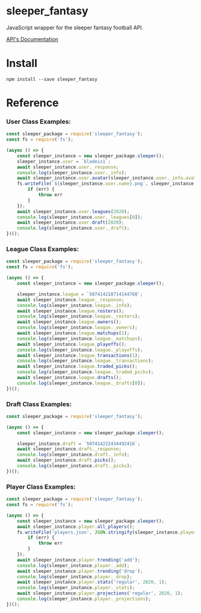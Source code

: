 # sleeper_fantasy 
JavaScript wrapper for the sleeper fantasy football API.

[API's Documentation](https://github.com/facebook/react/wiki/Sites-Using-React)
# Install
```npm install --save sleeper_fantasy```
# Reference
### User Class Examples:
```javascript
const sleeper_package = require('sleeper_fantasy');
const fs = require('fs');

(async () => {
    const sleeper_instance = new sleeper_package.sleeper();
    sleeper_instance.user = `bladeis1`;
    await sleeper_instance.user._response;
    console.log(sleeper_instance.user._info);
    await sleeper_instance.user.avatar(sleeper_instance.user._info.avatar);
    fs.writeFile(`${sleeper_instance.user.name}.png`, sleeper_instance.user._avatar, 'binary', (err) => {
        if (err) {
            throw err
        }
    });
    await sleeper_instance.user.leagues(2020);
    console.log(sleeper_instance.user._leagues[0]);
    await sleeper_instance.user.draft(2020);
    console.log(sleeper_instance.user._draft);
})();
```
### League Class Examples:
```javascript
const sleeper_package = require('sleeper_fantasy');
const fs = require('fs');

(async () => {
    const sleeper_instance = new sleeper_package.sleeper();

    sleeper_instance.league = `507414218714144768`;
    await sleeper_instance.league._response;
    console.log(sleeper_instance.league._info);
    await sleeper_instance.league.rosters();
    console.log(sleeper_instance.league._rosters);
    await sleeper_instance.league.owners();
    console.log(sleeper_instance.league._owners);
    await sleeper_instance.league.matchups(1);
    console.log(sleeper_instance.league._matchups);
    await sleeper_instance.league.playoffs();
    console.log(sleeper_instance.league._playoffs);
    await sleeper_instance.league.transactions(1);
    console.log(sleeper_instance.league._transactions);
    await sleeper_instance.league.traded_picks();
    console.log(sleeper_instance.league._traded_picks);
    await sleeper_instance.league.drafts();
    console.log(sleeper_instance.league._drafts[0]);
})();
```
### Draft Class Examples:
```javascript
const sleeper_package = require('sleeper_fantasy');

(async () => {
    const sleeper_instance = new sleeper_package.sleeper();

    sleeper_instance.draft = `507414222434492416`;
    await sleeper_instance.draft._response;
    console.log(sleeper_instance.draft._info);
    await sleeper_instance.draft.picks();
    console.log(sleeper_instance.draft._picks);
})();
```
### Player Class Examples:
```javascript
const sleeper_package = require('sleeper_fantasy');
const fs = require('fs');

(async () => {
    const sleeper_instance = new sleeper_package.sleeper();
    await sleeper_instance.player.all_players();
    fs.writeFile('players.json', JSON.stringify(sleeper_instance.player._players), 'utf8', (err) => {
        if (err) {
            throw err
        }
    });
    await sleeper_instance.player.trending('add');
    console.log(sleeper_instance.player._add);
    await sleeper_instance.player.trending('drop');
    console.log(sleeper_instance.player._drop);
    await sleeper_instance.player.stats('regular', 2020, 1);
    console.log(sleeper_instance.player._stats);
    await sleeper_instance.player.projections('regular', 2020, 1);
    console.log(sleeper_instance.player._projections);
})();
```